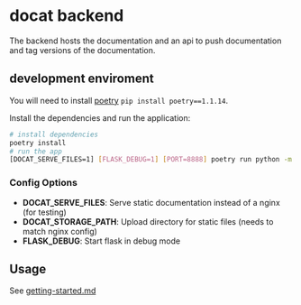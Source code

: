 # docat backend

The backend hosts the documentation and an api to push documentation and
tag versions of the documentation.

## development enviroment

You will need to install [poetry](https://python-poetry.org/docs/#installation) `pip install poetry==1.1.14`.

Install the dependencies and run the application:

```sh
# install dependencies
poetry install
# run the app
[DOCAT_SERVE_FILES=1] [FLASK_DEBUG=1] [PORT=8888] poetry run python -m docat
```

### Config Options

* **DOCAT_SERVE_FILES**: Serve static documentation instead of a nginx (for testing)
* **DOCAT_STORAGE_PATH**: Upload directory for static files (needs to match nginx config)
* **FLASK_DEBUG**: Start flask in debug mode

## Usage

See [getting-started.md](../doc/getting-started.md)